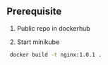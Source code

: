 ## Prerequisite


1) Public repo in dockerhub

2) Start minikube
```bash
 docker build -t nginx:1.0.1 .
```
